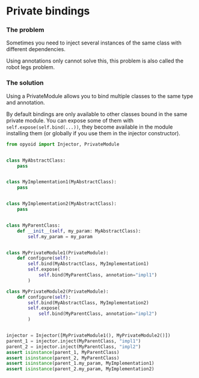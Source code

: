 Private bindings
================

### The problem
Sometimes you need to inject several instances of the same class with different dependencies.

Using annotations only cannot solve this, this problem is also called the robot legs problem.


### The solution

Using a PrivateModule allows you to bind multiple classes to the same type and annotation.

By default bindings are only available to other classes bound in the same private module.
You can expose some of them with `self.expose(self.bind(...))`, they become available in the module installing
them (or globally if you use them in the injector constructor).

```python
from opyoid import Injector, PrivateModule


class MyAbstractClass:
    pass


class MyImplementation1(MyAbstractClass):
    pass


class MyImplementation2(MyAbstractClass):
    pass


class MyParentClass:
    def __init__(self, my_param: MyAbstractClass):
        self.my_param = my_param


class MyPrivateModule1(PrivateModule):
    def configure(self):
        self.bind(MyAbstractClass, MyImplementation1)
        self.expose(
            self.bind(MyParentClass, annotation="impl1")
        )

class MyPrivateModule2(PrivateModule):
    def configure(self):
        self.bind(MyAbstractClass, MyImplementation2)
        self.expose(
            self.bind(MyParentClass, annotation="impl2")
        )


injector = Injector([MyPrivateModule1(), MyPrivateModule2()])
parent_1 = injector.inject(MyParentClass, "impl1")
parent_2 = injector.inject(MyParentClass, "impl2")
assert isinstance(parent_1, MyParentClass)
assert isinstance(parent_2, MyParentClass)
assert isinstance(parent_1.my_param, MyImplementation1)
assert isinstance(parent_2.my_param, MyImplementation2)
```
